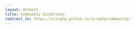 ```yaml
---
layout: default
title: Community Guidelines
redirect_to: https://scssphp.github.io/scssphp/community/
---
```

